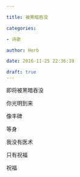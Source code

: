 ```yaml
---

title: 被黑暗吞没

categories:

- 诗歌

author: Herb

date: 2016-11-25 22:36:19

draft: true
---
```


即将被黑暗吞没

你光明到来

像丰碑

等身

我没有医术

只有祝福

祝福

